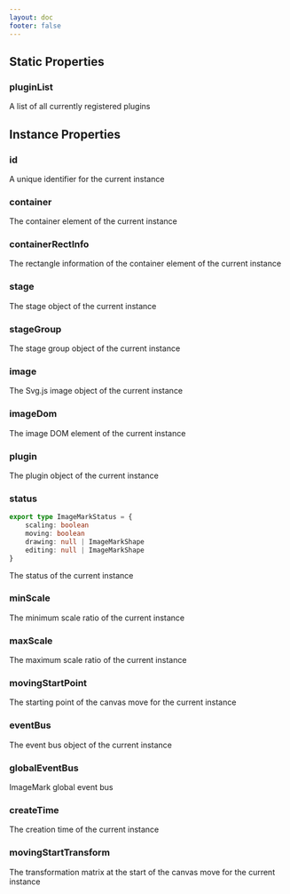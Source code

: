 ```yaml
---
layout: doc
footer: false
---
```


## Static Properties

### pluginList

A list of all currently registered plugins

## Instance Properties

### id

A unique identifier for the current instance

### container

The container element of the current instance

### containerRectInfo

The rectangle information of the container element of the current instance

### stage

The stage object of the current instance

### stageGroup

The stage group object of the current instance

### image

The Svg.js image object of the current instance

### imageDom

The image DOM element of the current instance

### plugin

The plugin object of the current instance

### status

```ts
export type ImageMarkStatus = {
	scaling: boolean
	moving: boolean
	drawing: null | ImageMarkShape
	editing: null | ImageMarkShape
}
```

The status of the current instance

### minScale

The minimum scale ratio of the current instance

### maxScale

The maximum scale ratio of the current instance

### movingStartPoint

The starting point of the canvas move for the current instance

### eventBus

The event bus object of the current instance

### globalEventBus

ImageMark global event bus

### createTime

The creation time of the current instance

### movingStartTransform

The transformation matrix at the start of the canvas move for the current instance
